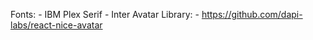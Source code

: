 Fonts: - IBM Plex Serif
      - Inter
Avatar Library: - https://github.com/dapi-labs/react-nice-avatar
